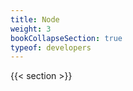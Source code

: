 ```yaml
---
title: Node
weight: 3
bookCollapseSection: true
typeof: developers
---
```


<!--more-->

{{< section >}}
